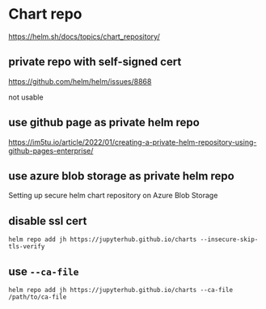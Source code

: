 # Chart repo

https://helm.sh/docs/topics/chart_repository/

## private repo with self-signed cert
https://github.com/helm/helm/issues/8868

not usable

## use github page as private helm repo
https://im5tu.io/article/2022/01/creating-a-private-helm-repository-using-github-pages-enterprise/

## use azure blob storage as private helm repo
Setting up secure helm chart repository on Azure Blob Storage

## disable ssl cert
```
helm repo add jh https://jupyterhub.github.io/charts --insecure-skip-tls-verify
```

## use `--ca-file`
```
helm repo add jh https://jupyterhub.github.io/charts --ca-file /path/to/ca-file
```
